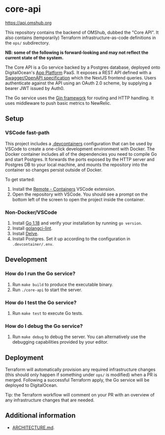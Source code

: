 # core-api

https://api.omshub.org

This repository contains the backend of OMShub, dubbed the "Core API". It also contains (temporarily) Terraform
infrastructure-as-code definitions in the `ops/` subdirectory.

**NB: some of the following is forward-looking and may not reflect the current state of the system.**

The Core API is a Go service backed by a Postgres database, deployed onto DigitalOcean's [App Platform](https://docs.digitalocean.com/products/app-platform/)
PaaS. It exposes a REST API defined with a [Swagger/OpenAPI specification](https://swagger.io/specification/) which
the NextJS frontend queries. Users authenticate against the API using an OAuth 2.0 scheme, by supplying a bearer
JWT issued by Auth0.

The Go service uses the [Gin framework](https://github.com/gin-gonic/gin) for routing and HTTP handling. It uses
middleware to push basic metrics to NewRelic.

## Setup

### VSCode fast-path

This project includes a [.devcontainers](https://code.visualstudio.com/docs/remote/containers) configuration
that can be used by VSCode to create a one-click development environment with Docker. The Docker container
includes all of the dependencies you need to compile Go and start Postgres. It forwards the ports exposed
by the HTTP server and Postgres DB to your local machine, and mounts the repository into the container so
changes persist outside of Docker.

To get started:

1. Install the [Remote - Containers](https://marketplace.visualstudio.com/items?itemName=ms-vscode-remote.remote-containers)
   VSCode extension.
2. Open the repository with VSCode. You should see a prompt on the bottom left of the screen to open the
   project inside the container.

### Non-Docker/VSCode

1. Install [Go 1.18](https://go.dev/doc/install) and verify your installation by running `go version`.
2. Install [golangci-lint](https://golangci-lint.run/usage/install/#local-installation).
3. Install [Delve](https://github.com/go-delve/delve/tree/master/Documentation/installation).
4. Install Postgres. Set it up according to the configuration in `.devcontainer/.env`.

## Development

### How do I run the Go service?

1. Run `make build` to produce the executable binary.
2. Run `./core-api` to start the server.

### How do I test the Go service?

1. Run `make test` to execute Go tests.

### How do I debug the Go service?

1. Run `make debug` to debug the server. You can alternatively use the debugging capabilities provided by your editor.

## Deployment

Terraform will automatically provision any required infrastructure changes (this should only happen if something under
`ops/` is modified) when a PR is merged. Following a successful Terraform apply, the Go service will be deployed to
DigitalOcean.

Tip: the Terraform workflow will comment on your PR with an overview of any infrastructure changes that are needed.

## Additional information

- [ARCHITECTURE.md](./ARCHITECTURE.md).
